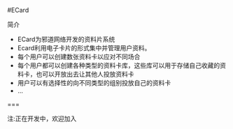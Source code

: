 #ECard

简介

* ECard为邪道网络开发的资料片系统
* Ecard利用电子卡片的形式集中并管理用户资料。
* 每个用户可以创建数张资料卡以应对不同场合
* 每个用户都可以创建各种类型的资料卡库，这些库可以用于存储自己收藏的资料卡，也可以开放出去让其他人投放资料卡
* 用户可以有选择性的向不同类型的组别投放自己的资料卡
* ...

===

注:正在开发中，欢迎加入